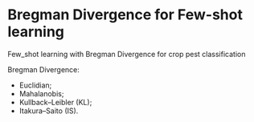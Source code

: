 # Bregman Divergence for Few-shot learning
Few_shot learning with Bregman Divergence for crop pest classification

Bregman Divergence:

- Euclidian;
- Mahalanobis;
- Kullback–Leibler (KL);
- Itakura–Saito (IS).
